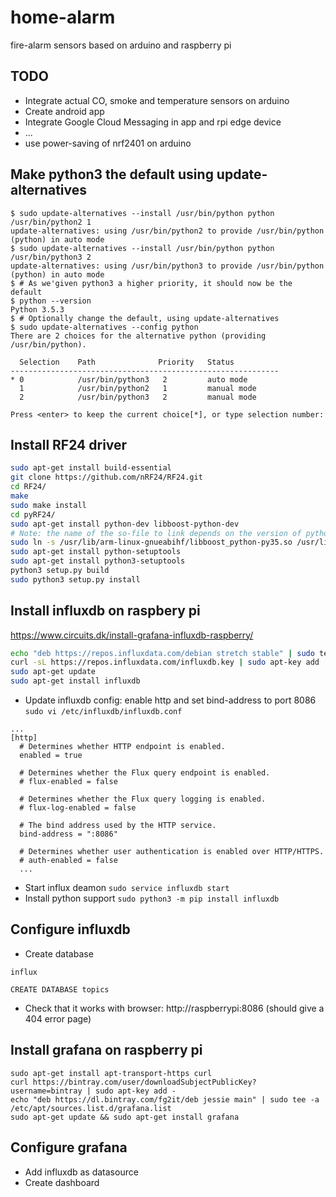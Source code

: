 # home-alarm
fire-alarm sensors based on arduino and raspberry pi

## TODO
* Integrate actual CO, smoke and temperature sensors on arduino
* Create android app
* Integrate Google Cloud Messaging in app and rpi edge device
* ...
* use power-saving of nrf2401 on arduino

## Make python3 the default using update-alternatives
```
$ sudo update-alternatives --install /usr/bin/python python /usr/bin/python2 1
update-alternatives: using /usr/bin/python2 to provide /usr/bin/python (python) in auto mode
$ sudo update-alternatives --install /usr/bin/python python /usr/bin/python3 2
update-alternatives: using /usr/bin/python3 to provide /usr/bin/python (python) in auto mode
$ # As we'given python3 a higher priority, it should now be the default
$ python --version
Python 3.5.3
$ # Optionally change the default, using update-alternatives
$ sudo update-alternatives --config python
There are 2 choices for the alternative python (providing /usr/bin/python).

  Selection    Path              Priority   Status
------------------------------------------------------------
* 0            /usr/bin/python3   2         auto mode
  1            /usr/bin/python2   1         manual mode
  2            /usr/bin/python3   2         manual mode

Press <enter> to keep the current choice[*], or type selection number:
```

## Install RF24 driver
```bash
sudo apt-get install build-essential
git clone https://github.com/nRF24/RF24.git
cd RF24/
make
sudo make install
cd pyRF24/
sudo apt-get install python-dev libboost-python-dev 
# Note: the name of the so-file to link depends on the version of python 
sudo ln -s /usr/lib/arm-linux-gnueabihf/libboost_python-py35.so /usr/lib/arm-linux-gnueabihf/libboost_python3.so
sudo apt-get install python-setuptools 
sudo apt-get install python3-setuptools 
python3 setup.py build
sudo python3 setup.py install
```

## Install influxdb on raspbery pi
https://www.circuits.dk/install-grafana-influxdb-raspberry/
```bash
echo "deb https://repos.influxdata.com/debian stretch stable" | sudo tee /etc/apt/sources.list.d/influxdb.list
curl -sL https://repos.influxdata.com/influxdb.key | sudo apt-key add
sudo apt-get update
sudo apt-get install influxdb
```
* Update influxdb config: enable http and set bind-address to port 8086
```sudo vi /etc/influxdb/influxdb.conf```
```
...
[http]
  # Determines whether HTTP endpoint is enabled.
  enabled = true

  # Determines whether the Flux query endpoint is enabled.
  # flux-enabled = false

  # Determines whether the Flux query logging is enabled.
  # flux-log-enabled = false

  # The bind address used by the HTTP service.
  bind-address = ":8086"

  # Determines whether user authentication is enabled over HTTP/HTTPS.
  # auth-enabled = false
  ...
```
* Start influx deamon ```sudo service influxdb start```
* Install python support ```sudo python3 -m pip install influxdb```


## Configure influxdb
* Create database
```
influx

CREATE DATABASE topics
```
* Check that it works with browser: http://raspberrypi:8086 (should give a 404 error page)


## Install grafana on raspberry pi
```
sudo apt-get install apt-transport-https curl
curl https://bintray.com/user/downloadSubjectPublicKey?username=bintray | sudo apt-key add -
echo "deb https://dl.bintray.com/fg2it/deb jessie main" | sudo tee -a /etc/apt/sources.list.d/grafana.list
sudo apt-get update && sudo apt-get install grafana
```

## Configure grafana
* Add influxdb as datasource
* Create dashboard

